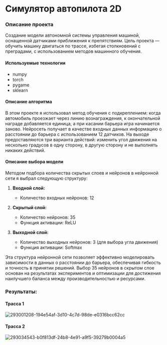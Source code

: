 # Симулятор автопилота 2D
### Описание проекта
Создание модели автономной системы управления машиной, оснащенной датчиками приближения к препятствиям. Цель проекта — обучить машину двигаться по трассе, избегая столкновений с преградами, с использованием методов машинного обучения.
#### Используемые технологии
- numpy
- torch
- pygame
- sklearn

#### Описание алгоритма

В этом проекте я использовал метод обучения с подкреплением: когда автомобиль проезжает через линию вознаграждения, к окончательной награде добавляется единица, а при касании барьера игра начинается заново. 
Нейросеть получает в качестве входных данных информацию о расстоянии до барьера с использованием 12 датчиков. На выходе предоставляются три варианта действий: изменить угол движения на несколько градусов в одну сторону, в другую сторону и не выполнять никаких действий.

#### Описание выбора модели

Методом подбора количества скрытых слоев и нейронов в нейронной сети я выбрал следующую структуру:

1. **Входной слой:**
   - Количество входных нейронов: 12

2. **Скрытый слой:**
   - Количество нейронов: 35
   - Функция активации: ReLU

3. **Выходной слой:**
   - Количество выходных нейронов: 3 (для выбора угла движения)
   - Функция активации: Softmax

Эта структура нейронной сети позволяет эффективно моделировать зависимости в данных о расстоянии до барьера, обеспечивая гибкость и точность в принятии решений. Выбор 35 нейронов в скрытом слое основан на результатах экспериментов и оптимизации для достижения наилучшего баланса между производительностью и ресурсами.


### Результаты:

#### Трасса 1

![293001208-194e54af-3d10-4c7d-98de-e0316bcc62cc](https://github.com/fluke88/neuro-race-python/assets/170002793/9e80b44f-b2db-4d23-aff4-d667d13df536)


#### Трасса 2

![293034543-b0f813df-24b8-4e91-a9f5-39279b0004a5](https://github.com/fluke88/neuro-race-python/assets/170002793/6d9103da-33db-417a-a08c-37786b6adab0)



